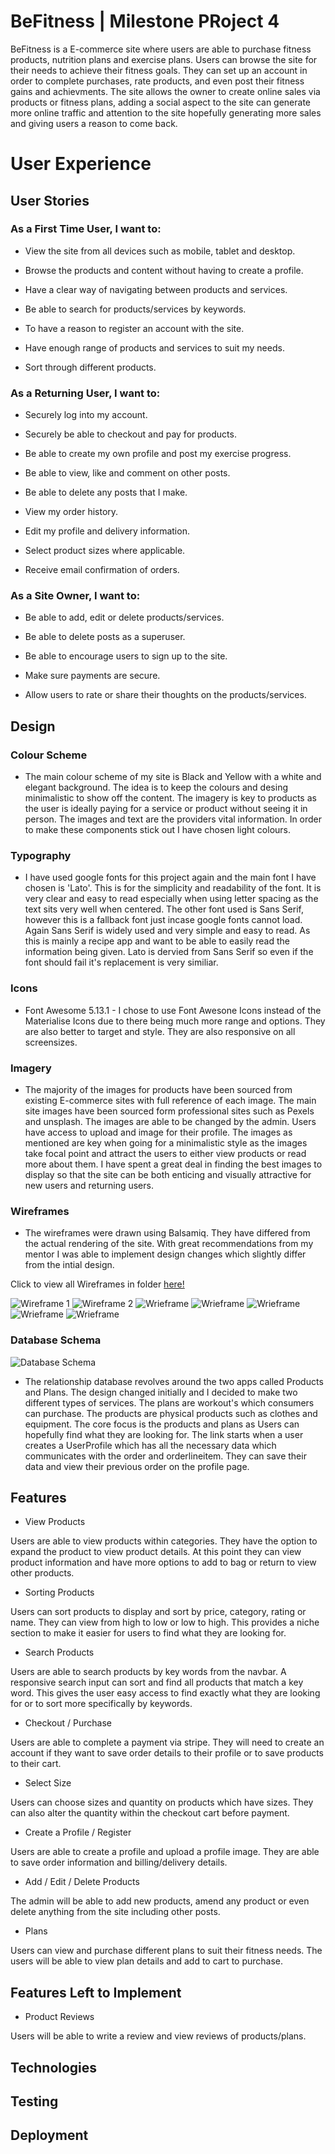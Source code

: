 # BeFitness | Milestone PRoject 4

BeFitness is a E-commerce site where users are able to purchase fitness products, nutrition plans and exercise plans. Users can browse the site for their needs to achieve their fitness goals. They can set up an account in order to complete purchases, rate products, and even post their fitness gains and achievments. The site allows the owner to create online sales via products or fitness plans, adding a social aspect to the site can generate more online traffic and attention to the site hopefully generating more sales and giving users a reason to come back. 


# User Experience

## User Stories

### As a First Time User, I want to:

* View the site from all devices such as mobile, tablet and desktop.

* Browse the products and content without having to create a profile.

* Have a clear way of navigating between products and services.

* Be able to search for products/services by keywords.

* To have a reason to register an account with the site.

* Have enough range of products and services to suit my needs.

* Sort through different products.

### As a Returning User, I want to:

* Securely log into my account.

* Securely be able to checkout and pay for products.

* Be able to create my own profile and post my exercise progress.

* Be able to view, like and comment on other posts. 

* Be able to delete any posts that I make.

* View my order history.

* Edit my profile and delivery information.

* Select product sizes where applicable.

* Receive email confirmation of orders. 

### As a Site Owner, I want to:

* Be able to add, edit or delete products/services.

* Be able to delete posts as a superuser.

* Be able to encourage users to sign up to the site.

* Make sure payments are secure.

* Allow users to rate or share their thoughts on the products/services.

## Design

### Colour Scheme

* The main colour scheme of my site is Black and Yellow with a white and elegant background. The idea is to keep the colours and desing minimalistic
to show off the content. The imagery is key to products as the user is ideally paying for a service or product without seeing it in person. The images
and text are the providers vital information. In order to make these components stick out I have chosen light colours.  

### Typography

* I have used google fonts for this project again and the main font I have chosen is 'Lato'. This is for the simplicity and readability of the font. It is very clear and easy to read especially when using letter spacing as the text sits very well when centered. The other font used is Sans Serif, however this is a fallback font just incase google fonts cannot load. Again Sans Serif is widely used and very simple and easy to read. As this is mainly a recipe app and want to be able to easily read the information being given. Lato is dervied from Sans Serif so even if the font should fail it's replacement is very similiar.

### Icons

* Font Awesome 5.13.1 - I chose to use Font Awesone Icons instead of the Materialise Icons due to there being much more range and options. They are also better to target and style. They are also responsive on all screensizes.

### Imagery

* The majority of the images for products have been sourced from existing E-commerce sites with full reference of each image. The main site images have been sourced form professional sites such as Pexels and unsplash. The images are able to be changed by the admin. Users have access to upload and image for their profile. The images as mentioned are key when going for a minimalistic style as the images take focal point and attract the users to either view products or read more about them. I have spent a great deal in finding the best images to display so that the site can be both enticing and visually attractive for new users and returning users. 

### Wireframes

* The wireframes were drawn using Balsamiq. They have differed from the actual rendering of the site. With great recommendations from my mentor I was able to implement design changes which slightly differ from the intial design. 

Click to view all Wireframes in folder [here!](https://github.com/BesnikShala/BeFitness-MS4/tree/main/wireframes)

![Wireframe 1](https://raw.githubusercontent.com/BesnikShala/BeFitness-MS4/main/wireframes/login-wireframe.jpeg)
![Wireframe 2](https://raw.githubusercontent.com/BesnikShala/BeFitness-MS4/main/wireframes/register-wireframe.jpeg)
![Wrieframe](https://raw.githubusercontent.com/BesnikShala/BeFitness-MS4/main/wireframes/home-wireframe.jpeg)
![Wrieframe](https://raw.githubusercontent.com/BesnikShala/BeFitness-MS4/main/wireframes/product-wireframe.jpeg)
![Wrieframe](https://raw.githubusercontent.com/BesnikShala/BeFitness-MS4/main/wireframes/product-detail-wireframe.jpeg)
![Wrieframe](https://raw.githubusercontent.com/BesnikShala/BeFitness-MS4/main/wireframes/profile-wireframe.jpeg)
![Wrieframe](https://raw.githubusercontent.com/BesnikShala/BeFitness-MS4/main/wireframes/plan-wireframe.jpeg)

### Database Schema

![Database Schema](https://raw.githubusercontent.com/BesnikShala/BeFitness-MS4/main/media/database-schem.jpeg)

* The relationship database revolves around the two apps called Products and Plans. The design changed initially and I decided to make two different types of services. The plans are workout's which consumers can purchase. The products are physical products such as clothes and equipment. The core focus is the products and plans as Users can hopefully find what they are looking for. The link starts when a user creates a UserProfile which has all the necessary data which communicates with the order and orderlineitem. They can save their data and view their previous order on the profile page. 

## Features

* View Products

Users are able to view products within categories. They have the option to expand the product to view product details. At this point they can view product information and have more options to add to bag or return to view other products.

* Sorting Products

Users can sort products to display and sort by price, category, rating or name. They can view from high to low or low to high. This provides a niche section to make it easier for users to find what they are looking for. 

* Search Products

Users are able to search products by key words from the navbar. A responsive search input can sort and find all products that match a key word. This gives the user easy access to find exactly what they are looking for or to sort more specifically by keywords. 

* Checkout / Purchase

Users are able to complete a payment via stripe. They will need to create an account if they want to save order details to their profile or to save products to their cart. 

* Select Size

Users can choose sizes and quantity on products which have sizes. They can also alter the quantity within the checkout cart before payment. 

* Create a Profile / Register

Users are able to create a profile and upload a profile image. They are able to save order information and billing/delivery details. 

* Add / Edit / Delete Products

The admin will be able to add new products, amend any product or even delete anything from the site including other posts.

* Plans 

Users can view and purchase different plans to suit their fitness needs. The users will be able to view plan details and add to cart to purchase.




## Features Left to Implement

* Product Reviews

Users will be able to write a review and view reviews of products/plans. 

## Technologies

## Testing

## Deployment






